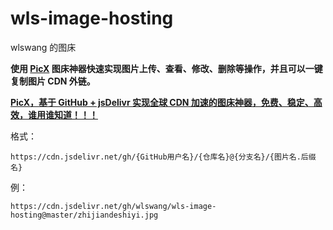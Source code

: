 # wls-image-hosting
wlswang 的图床

**使用 [PicX](https://github.com/XPoet/picx) 图床神器快速实现图片上传、查看、修改、删除等操作，并且可以一键复制图片 CDN 外链。**

**[PicX，基于 GitHub + jsDelivr 实现全球 CDN 加速的图床神器，免费、稳定、高效，谁用谁知道！！！](https://picx.xpoet.cn/)**


格式：
```
https://cdn.jsdelivr.net/gh/{GitHub用户名}/{仓库名}@{分支名}/{图片名.后缀名}
```

例：
```
https://cdn.jsdelivr.net/gh/wlswang/wls-image-hosting@master/zhijiandeshiyi.jpg
```
